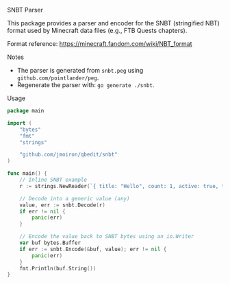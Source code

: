 SNBT Parser

This package provides a parser and encoder for the SNBT (stringified NBT) format used by Minecraft data files (e.g., FTB Quests chapters).

Format reference: https://minecraft.fandom.com/wiki/NBT_format

Notes
- The parser is generated from `snbt.peg` using `github.com/pointlander/peg`.
- Regenerate the parser with: `go generate ./snbt`.

Usage

```go
package main

import (
    "bytes"
    "fmt"
    "strings"

    "github.com/jmoiron/qbedit/snbt"
)

func main() {
    // Inline SNBT example
    r := strings.NewReader(`{ title: "Hello", count: 1, active: true, tags: ["a", "b"] }`)

    // Decode into a generic value (any)
    value, err := snbt.Decode(r)
    if err != nil {
        panic(err)
    }

    // Encode the value back to SNBT bytes using an io.Writer
    var buf bytes.Buffer
    if err := snbt.Encode(&buf, value); err != nil {
        panic(err)
    }
    fmt.Println(buf.String())
}
```
